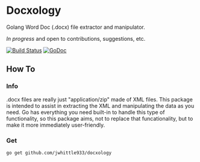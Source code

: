 # Docxology

Golang Word Doc (.docx) file extractor and manipulator.

_In progress_ and open to contributions, suggestions, etc.

[![Build Status](https://travis-ci.com/jwhittle933/docxology.svg?branch=master)](https://travis-ci.com/jwhittle933/docxology)
[![GoDoc](https://godoc.org/github.com/jwhittle933/docxology?status.svg)](https://godoc.org/github.com/jwhittle933/docxology)

## How To

### Info

.docx files are really just "application/zip" made of XML files. This package is intended to assist in extracting the XML and manipulating the data as you need. Go has everything you need built-in to handle this type of functionality, so this package aims, not to replace that funcationality, but to make it more immediately user-friendly.

### Get

```bash
go get github.com/jwhittle933/docxology
```
